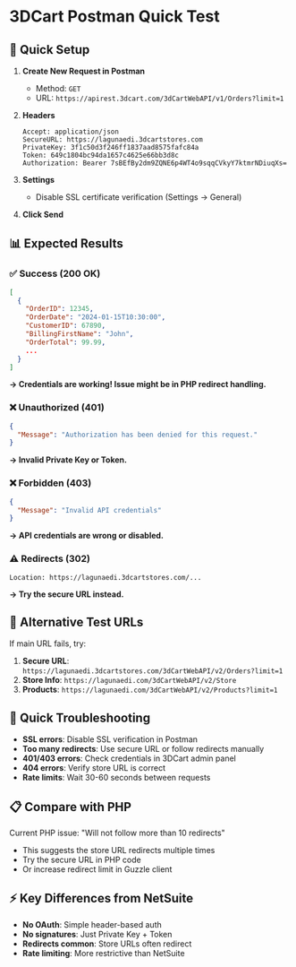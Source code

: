 # 3DCart Postman Quick Test

## 🚀 Quick Setup

1. **Create New Request in Postman**
   - Method: `GET`
   - URL: `https://apirest.3dcart.com/3dCartWebAPI/v1/Orders?limit=1`

2. **Headers**
   ```
   Accept: application/json
   SecureURL: https://lagunaedi.3dcartstores.com
   PrivateKey: 3f1c50d3f246ff1837aad8575fafc84a
   Token: 649c1804bc94da1657c4625e66bb3d8c
   Authorization: Bearer 7sBEfBy2dm9ZQNE6p4WT4o9sqqCVkyY7ktmrNDiuqXs=
   ```

3. **Settings**
   - Disable SSL certificate verification (Settings → General)

4. **Click Send**

## 📊 Expected Results

### ✅ Success (200 OK)
```json
[
  {
    "OrderID": 12345,
    "OrderDate": "2024-01-15T10:30:00",
    "CustomerID": 67890,
    "BillingFirstName": "John",
    "OrderTotal": 99.99,
    ...
  }
]
```
**→ Credentials are working! Issue might be in PHP redirect handling.**

### ❌ Unauthorized (401)
```json
{
  "Message": "Authorization has been denied for this request."
}
```
**→ Invalid Private Key or Token.**

### ❌ Forbidden (403)
```json
{
  "Message": "Invalid API credentials"
}
```
**→ API credentials are wrong or disabled.**

### ⚠️ Redirects (302)
```
Location: https://lagunaedi.3dcartstores.com/...
```
**→ Try the secure URL instead.**

## 🔧 Alternative Test URLs

If main URL fails, try:
1. **Secure URL**: `https://lagunaedi.3dcartstores.com/3dCartWebAPI/v2/Orders?limit=1`
2. **Store Info**: `https://lagunaedi.com/3dCartWebAPI/v2/Store`
3. **Products**: `https://lagunaedi.com/3dCartWebAPI/v2/Products?limit=1`

## 🐛 Quick Troubleshooting

- **SSL errors**: Disable SSL verification in Postman
- **Too many redirects**: Use secure URL or follow redirects manually
- **401/403 errors**: Check credentials in 3DCart admin panel
- **404 errors**: Verify store URL is correct
- **Rate limits**: Wait 30-60 seconds between requests

## 📋 Compare with PHP

Current PHP issue: "Will not follow more than 10 redirects"
- This suggests the store URL redirects multiple times
- Try the secure URL in PHP code
- Or increase redirect limit in Guzzle client

## ⚡ Key Differences from NetSuite

- **No OAuth**: Simple header-based auth
- **No signatures**: Just Private Key + Token
- **Redirects common**: Store URLs often redirect
- **Rate limiting**: More restrictive than NetSuite